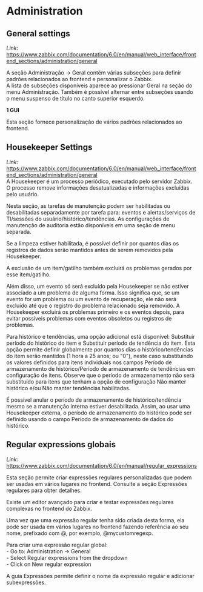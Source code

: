 # **Administration**<br>

## **General settings**<br>
   *Link:* https://www.zabbix.com/documentation/6.0/en/manual/web_interface/frontend_sections/administration/general<br>

   A seção Administração → Geral contém várias subseções para definir padrões relacionados ao frontend e personalizar o Zabbix.<br>
   A lista de subseções disponíveis aparece ao pressionar Geral na seção do menu Administração. Também é possível alternar entre subseções usando o menu suspenso de título no canto superior esquerdo.<br>

   **1 GUI**<br>

   Esta seção fornece personalização de vários padrões relacionados ao frontend.<br>

## **Housekeeper Settings**<br>
   *Link:* https://www.zabbix.com/documentation/6.0/en/manual/web_interface/frontend_sections/administration/general<br>
   A Housekeeper é um processo periódico, executado pelo servidor Zabbix. O processo remove informações desatualizadas e informações excluídas pelo usuário.<br>

   Nesta seção, as tarefas de manutenção podem ser habilitadas ou desabilitadas separadamente por tarefa para: eventos e alertas/serviços de TI/sessões do usuário/histórico/tendências. As configurações de manutenção de auditoria estão disponíveis em uma seção de menu separada.<br>

   Se a limpeza estiver habilitada, é possível definir por quantos dias os registros de dados serão mantidos antes de serem removidos pela Housekeeper.<br>

   A exclusão de um item/gatilho também excluirá os problemas gerados por esse item/gatilho.<br>

   Além disso, um evento só será excluído pela Housekeeper se não estiver associado a um problema de alguma forma. Isso significa que, se um evento for um problema ou um evento de recuperação, ele não será excluído até que o registro do problema relacionado seja removido. A Housekeeper excluirá os problemas primeiro e os eventos depois, para evitar possíveis problemas com eventos obsoletos ou registros de problemas.<br>

   Para histórico e tendências, uma opção adicional está disponível: Substituir período do histórico do item e Substituir período de tendência do item. Esta opção permite definir globalmente por quantos dias o histórico/tendências do item serão mantidos (1 hora a 25 anos; ou "0"), neste caso substituindo os valores definidos para itens individuais nos campos Período de armazenamento de histórico/Período de armazenamento de tendências em configuração de itens. Observe que o período de armazenamento não será substituído para itens que tenham a opção de configuração Não manter histórico e/ou Não manter tendências habilitadas.<br>

   É possível anular o período de armazenamento de histórico/tendência mesmo se a manutenção interna estiver desabilitada. Assim, ao usar uma Housekeeper externa, o período de armazenamento do histórico pode ser definido usando o campo Período de armazenamento de dados do histórico.<br>

## **Regular expressions globais**<br>
   *Link:* https://www.zabbix.com/documentation/6.0/en/manual/regular_expressions<br>

   Esta seção permite criar expressões regulares personalizadas que podem ser usadas em vários lugares no frontend. Consulte a seção Expressões regulares para obter detalhes.<br>

   Existe um editor avançado para criar e testar expressões regulares complexas no frontend do Zabbix.<br>

   Uma vez que uma expressão regular tenha sido criada desta forma, ela pode ser usada em vários lugares no frontend fazendo referência ao seu nome, prefixado com @, por exemplo, @mycustomregexp.<br>

   Para criar uma expressão regular global:<br>
                                           - Go to: Administration → General<br>
                                           - Select Regular expressions from the dropdown<br>
                                           - Click on New regular expression<br>
   
   A guia Expressões permite definir o nome da expressão regular e adicionar subexpressões.<br>